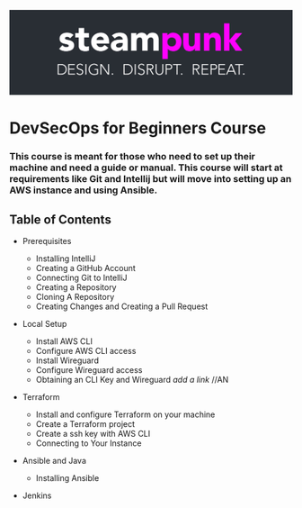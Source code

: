 ![Logo](https://github.com/SteampunkFoundry/images/raw/master/steampunk_banner-white_pink_on_grey.jfif)
# DevSecOps for Beginners Course
### This course is meant for those who need to set up their machine and need a guide or manual. This course will start at requirements like Git and Intellij but will move into setting up an AWS instance and using Ansible.

## Table of Contents
+ Prerequisites
    + Installing IntelliJ
    + Creating a GitHub Account
    + Connecting Git to IntelliJ
    + Creating a Repository
    + Cloning A Repository
    + Creating Changes and Creating a Pull Request

+ Local Setup
    + Install AWS CLI
    + Configure AWS CLI access
    + Install Wireguard
    + Configure Wireguard access
    + Obtaining an CLI Key and Wireguard *add a link* //AN

+ Terraform
    + Install and configure Terraform on your machine
    + Create a Terraform project
    + Create a ssh key with AWS CLI
    + Connecting to Your Instance

+ Ansible and Java
    + Installing Ansible

+ Jenkins

